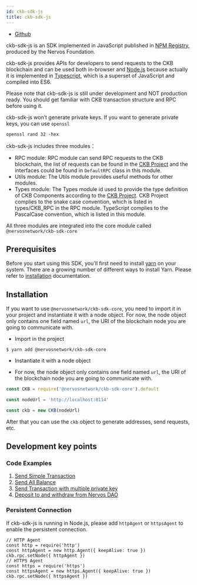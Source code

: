 ```yaml
---
id: ckb-sdk-js
title: ckb-sdk-js
---
```


* [Github](https://github.com/nervosnetwork/ckb-sdk-js)

ckb-sdk-js is an SDK implemented in JavaScript published in [NPM Registry](https://www.npmjs.com/package/@nervosnetwork/ckb-sdk-core/), produced by the Nervos Foundation.

ckb-sdk-js provides APIs for developers to send requests to the CKB blockchain and can be used both in-browser and [Node.js](https://nodejs.org/) because actually it is implemented in [Typescript](https://www.typescriptlang.org/), which is a superset of JavaScript and compiled into ES6. 

Please note that ckb-sdk-js is still under development and NOT production ready. You should get familiar with CKB transaction structure and RPC before using it.

ckb-sdk-js won’t generate private keys. If you want to generate private keys, you can use `openssl`

```
openssl rand 32 -hex
```

ckb-sdk-js includes three modules：

* RPC module: RPC module can send RPC requests to the CKB blockchain, the list of requests can be found in the [CKB Project](https://github.com/nervosnetwork/ckb/blob/develop/util/jsonrpc-types/src/blockchain.rs) and the interfaces could be found in `DefaultRPC` class in this module.
* Utils module: The Utils module provides useful methods for other modules.
* Types module: The Types module id used to provide the type definition of CKB Components according to the [CKB Project](https://github.com/nervosnetwork/ckb/blob/develop/util/jsonrpc-types/src/blockchain.rs). CKB Project complies to the snake case convention, which is listed in types/CKB_RPC in the RPC module. TypeScript complies to the PascalCase convention, which is listed in this module.

All three modules are integrated into the core module called `@nervosnetwork/ckb-sdk-core`

## Prerequisites

Before you start using this SDK, you'll first need to install [yarn](https://yarnpkg.com/en/) on your system. There are a growing number of different ways to install Yarn. Please refer to [installation](https://yarnpkg.com/lang/en/docs/install/#mac-stable) documentation. 

## Installation

If  you want to use  `@nervosnetwork/ckb-sdk-core`, you need to import it in your project and instantiate it with a node object. For now, the node object only contains one field named `url`, the URI of the blockchain node you are going to communicate with.

* Import in the project

```
$ yarn add @nervosnetwork/ckb-sdk-core
```

* Instantiate it with a node object

* For now, the node object only contains one field named `url`, the URI of the blockchain node you are going to communicate with.

```js
const CKB = require('@nervosnetwork/ckb-sdk-core').default

const nodeUrl = 'http://localhost:8114'

const ckb = new CKB(nodeUrl)
```

After that you can use the `ckb` object to generate addresses, send requests, etc.

## Development key points

### Code Examples 

1. [Send Simple Transaction](https://github.com/nervosnetwork/ckb-sdk-js/blob/develop/packages/ckb-sdk-core/examples/sendSimpleTransaction.js)
2. [Send All Balance](https://github.com/nervosnetwork/ckb-sdk-js/blob/develop/packages/ckb-sdk-core/examples/sendAllBalance.js)
3. [Send Transaction with multiple private key](https://github.com/nervosnetwork/ckb-sdk-js/blob/develop/packages/ckb-sdk-core/examples/sendTransactionWithMultiplePrivateKey.js)
4. [Deposit to and withdraw from Nervos DAO](https://github.com/nervosnetwork/ckb-sdk-js/blob/develop/packages/ckb-sdk-core/examples/nervosDAO.js)

### Persistent Connection

If ckb-sdk-js is running in Node.js, please add `httpAgent` or `httpsAgent` to enable the persistent connection.

```
// HTTP Agent
const http = require('http')
const httpAgent = new http.Agent({ keepAlive: true })
ckb.rpc.setNode({ httpAgent })
// HTTPS Agent
const https = require('https')
const httpsAgent = new https.Agent({ keepAlive: true })
ckb.rpc.setNode({ httpsAgent })
```





